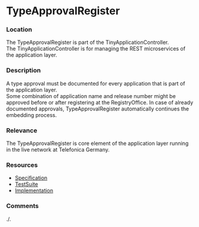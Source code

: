 # TypeApprovalRegister

### Location
The TypeApprovalRegister is part of the TinyApplicationController.  
The TinyApplicationController is for managing the REST microservices of the application layer.  

### Description
A type approval must be documented for every application that is part of the application layer.  
Some combination of application name and release number might be approved before or after registering at the RegistryOffice.
In case of already documented approvals, TypeApprovalRegister automatically continues the embedding process.

### Relevance
The TypeApprovalRegister is core element of the application layer running in the live network at Telefonica Germany.

### Resources
- [Specification](./spec/)
- [TestSuite](./testing/)
- [Implementation](./server/)

### Comments
./.

